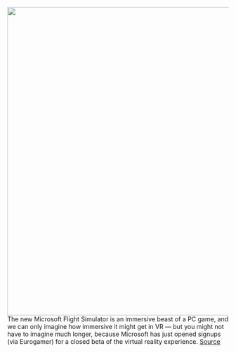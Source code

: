 <img src='https://cdn.vox-cdn.com/thumbor/fR02_vV3rOF2lu6OujwMJ4N9dL8=/0x0:3840x2160/1200x800/filters:focal(1277x727:1891x1341)/cdn.vox-cdn.com/uploads/chorus_image/image/67573972/DynamicWeather.0.jpg' width='700px' /><br/>
The new Microsoft Flight Simulator is an immersive beast of a PC game, and we can only imagine how immersive it might get in VR — but you might not have to imagine much longer, because Microsoft has just opened signups (via Eurogamer) for a closed beta of the virtual reality experience.
<a href='https://www.theverge.com/2020/10/2/21499518/microsoft-flight-simulator-vr-closed-open-beta-test-sign-up'> Source <a/>